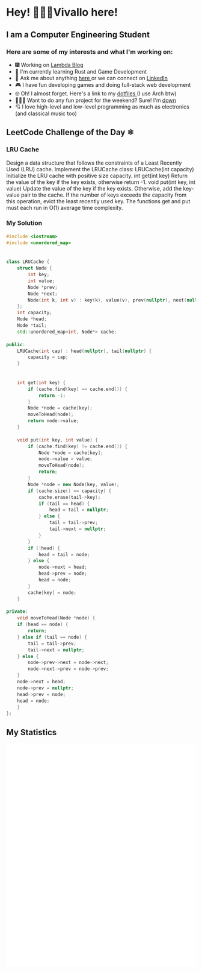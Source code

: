 #  Hey! 🙋🏻‍♂️Vivallo here!

##  I am a Computer Engineering Student

###  Here are some of my interests and what I'm working on:

  * 🎆 Working on [ Lambda Blog ](https://github.com/Vivallo04/lambda-blog)
  * 🌱 I'm currently learning Rust and Game Development 
  * 💭 Ask me about anything [ here ](https://github.com/Vivallo04/Vivallo04/issues/new) or we can connect on [ LinkedIn ](https://bit.ly/3zm1YjA)
  * 🎮 I have fun developing games and doing full-stack web development 
  * 🤓 Oh! I almost forget. Here's a link to my [ dotfiles ](https://github.com/Vivallo04/dotfiles) (I use Arch btw) 
  * 👨🏻‍💻 Want to do any fun project for the weekend? Sure! I'm [ down ](https://discordapp.com/users/521712126058823701)
  * 💘 I love high-level and low-level programming as much as electronics (and classical music too) 

##  LeetCode Challenge of the Day ⚛

###  LRU Cache

Design a data structure that follows the constraints of a Least Recently Used
(LRU) cache. Implement the LRUCache class: LRUCache(int capacity) Initialize
the LRU cache with positive size capacity. int get(int key) Return the value
of the key if the key exists, otherwise return -1. void put(int key, int
value) Update the value of the key if the key exists. Otherwise, add the key-
value pair to the cache. If the number of keys exceeds the capacity from this
operation, evict the least recently used key. The functions get and put must
each run in O(1) average time complexity.

###  My Solution

```c++
#include <iostream>
#include <unordered_map>


class LRUCache {
    struct Node {
        int key;
        int value;
        Node *prev;
        Node *next;
        Node(int k, int v) : key(k), value(v), prev(nullptr), next(nullptr) {}
    };
    int capacity;
    Node *head;
    Node *tail;
    std::unordered_map<int, Node*> cache;

public:
    LRUCache(int cap) : head(nullptr), tail(nullptr) {
        capacity = cap;
    }

    
    int get(int key) {
        if (cache.find(key) == cache.end()) {
            return -1;
        }
        Node *node = cache[key];
        moveToHead(node);
        return node->value;
    }

    void put(int key, int value) {
        if (cache.find(key) != cache.end()) {
            Node *node = cache[key];
            node->value = value;
            moveToHead(node);
            return;
        }
        Node *node = new Node(key, value);
        if (cache.size() == capacity) {
            cache.erase(tail->key);
            if (tail == head) {
                head = tail = nullptr;
            } else {
                tail = tail->prev;
                tail->next = nullptr;
            }
        }
        if (!head) {
            head = tail = node;
        } else {
            node->next = head;
            head->prev = node;
            head = node;
        }
        cache[key] = node;
    }

private:
    void moveToHead(Node *node) {
    if (head == node) {
        return;
    } else if (tail == node) {
        tail = tail->prev;
        tail->next = nullptr;
    } else {
        node->prev->next = node->next;
        node->next->prev = node->prev;
    }
    node->next = head;
    node->prev = nullptr;
    head->prev = node;
    head = node;
    }
};
```

##  My Statistics

![](https://github.com/Vivallo04/stats/blob/master/generated/overview.svg)
![](https://github.com/Vivallo04/stats/blob/master/generated/languages.svg)

